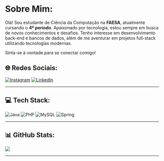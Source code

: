# Sobre Mim:
Olá! Sou estudante de Ciência da Computação na **FAESA**, atualmente cursando o **4º período**. Apaixonado por tecnologia, estou sempre em busca de novos conhecimentos e desafios. Tenho interesse em desenvolvimento back-end e bancos de dados, além de me aventurar em projetos full-stack utilizando tecnologias modernas. 

Sinta-se à vontade para se conectar comigo!

## 🌐 Redes Sociais:
[![Instagram](https://img.shields.io/badge/Instagram-%23E4405F.svg?style=for-the-badge&logo=Instagram&logoColor=white)](https://instagram.com/bernardo__merlo) 
[![LinkedIn](https://img.shields.io/badge/LinkedIn-%230077B5.svg?style=for-the-badge&logo=linkedin&logoColor=white)](https://www.linkedin.com/in/bernardo-merlo/)

---

## 💻 Tech Stack:
![Java](https://img.shields.io/badge/Java-%23ED8B00.svg?style=for-the-badge&logo=java&logoColor=white) 
![PHP](https://img.shields.io/badge/PHP-%23777BB4.svg?style=for-the-badge&logo=php&logoColor=white)
![MySQL](https://img.shields.io/badge/MySQL-%2300f.svg?style=for-the-badge&logo=mysql&logoColor=white) 
![Spring](https://img.shields.io/badge/Spring-%236DB33F.svg?style=for-the-badge&logo=spring&logoColor=white) 

---

## 📊 GitHub Stats:
![](https://github-readme-stats.vercel.app/api/top-langs/?username=bernardomerlo&theme=dark&hide_border=false&include_all_commits=true&count_private=true&layout=compact)

---
